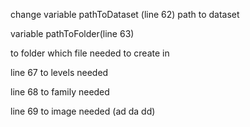 change variable pathToDataset (line 62)
path to dataset

variable pathToFolder(line 63)

to folder which file needed to create in

line 67 to levels needed

line 68 to family needed

line 69 to image needed (ad da dd)

